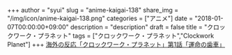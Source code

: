 +++
author = "syui"
slug = "anime-kaigai-138"
share_img = "/img/icon/anime-kaigai-138.png"
categories = ["アニメ"]
date = "2018-01-07T00:00:00+09:00"
description = "description"
draft = false
title = "クロックワーク・プラネット"
tags = ["クロックワーク・プラネット","Clockwork Planet"]
+++
<a href="http://www.anihon.com/entry/2017/04/07/120006" rel="nofollow" target="_blank" title="海外の反応「クロックワーク・プラネット」第1話「運命の歯車」">海外の反応「クロックワーク・プラネット」第1話「運命の歯車」</a>
